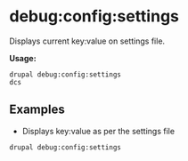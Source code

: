 # debug:config:settings
Displays current key:value on settings file.

**Usage:**
```
drupal debug:config:settings
dcs
```

## Examples
* Displays key:value as per the settings file
```
drupal debug:config:settings
```
